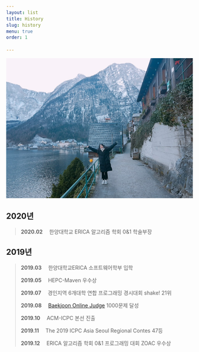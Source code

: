 ```yaml
---
layout: list
title: History
slug: history
menu: true
order: 1

---
```

![image](/assets/img/blog/me2.jpg)

## 2020년
>**2020.02** 　한양대학교 ERICA 알고리즘 학회 0&1 학술부장

## 2019년
>**2019.03** 　한양대학교ERICA 소프트웨어학부 입학
>
>**2019.05** 　HEPC-Maven 우수상
>
>**2019.07** 　경인지역 6개대학 연합 프로그래밍 경시대회 shake! 21위
>
>**2019.08** 　[Baekjoon Online Judge](https://www.acmicpc.net/) 1000문제 달성
>
>**2019.10** 　ACM-ICPC 본선 진출
>
>**2019.11** 　The 2019 ICPC Asia Seoul Regional Contes 47등
>
>**2019.12** 　ERICA 알고리즘 학회 0&1 프로그래밍 대회 ZOAC 우수상




